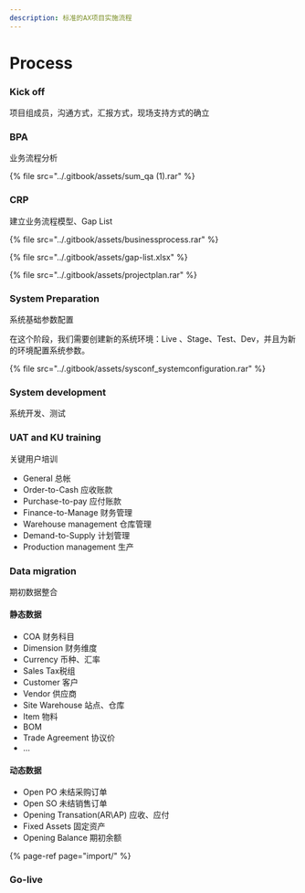 ```yaml
---
description: 标准的AX项目实施流程
---
```


# Process

### Kick off

项目组成员，沟通方式，汇报方式，现场支持方式的确立

### BPA

业务流程分析

{% file src="../.gitbook/assets/sum\_qa \(1\).rar" %}

### CRP

建立业务流程模型、Gap List

{% file src="../.gitbook/assets/businessprocess.rar" %}

{% file src="../.gitbook/assets/gap-list.xlsx" %}

{% file src="../.gitbook/assets/projectplan.rar" %}

### System Preparation

系统基础参数配置

在这个阶段，我们需要创建新的系统环境：Live 、Stage、Test、Dev，并且为新的环境配置系统参数。

{% file src="../.gitbook/assets/sysconf\_systemconfiguration.rar" %}

### System development

系统开发、测试

### UAT and KU training

关键用户培训

* General 总帐 
* Order-to-Cash 应收账款
* Purchase-to-pay 应付账款
* Finance-to-Manage 财务管理
* Warehouse management 仓库管理
* Demand-to-Supply 计划管理
* Production management 生产

### Data migration

期初数据整合

#### 静态数据

* COA 财务科目
* Dimension 财务维度
* Currency 币种、汇率
* Sales Tax税组
* Customer 客户
* Vendor 供应商
* Site Warehouse 站点、仓库
* Item 物料
* BOM
* Trade Agreement 协议价
* ...

#### 动态数据

* Open PO 未结采购订单
* Open SO 未结销售订单
* Opening Transation\(AR\AP\) 应收、应付
* Fixed Assets 固定资产
* Opening Balance 期初余额

{% page-ref page="import/" %}

### Go-live

